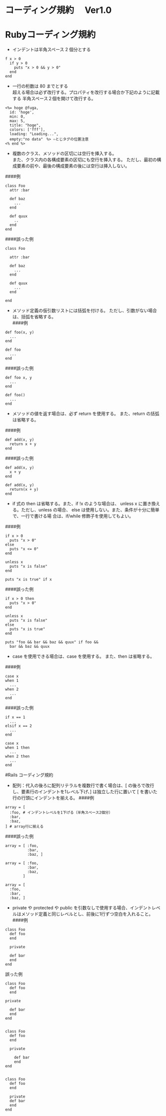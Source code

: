 # コーディング規約　 Ver1.0
# Rubyコーディング規約
- インデントは半角スペース 2 個分とする

```
f x > 0
  if y > 0
    puts "x > 0 && y > 0"
  end
end
```

- 一行の桁数は 80 までとする<br>
超える場合は必ず改行する。プロパティを改行する場合か下記のように記載する
半角スペース２個を開けて改行する。

```
<%= hoge @fuga,
  id: 'hoge',
  min: 0,
  max: 5,
  title: "hoge",
  colors: ['fff'],
  loading: "Loading...",
  empty:"no data"　%> ⇦とじタグの位置注意
<% end %>
```

- 複数のクラス、メソッドの区切には空行を挿入する。<br>また、クラス内の各構成要素の区切にも空行を挿入する。 ただし、最初の構成要素の前や、最後の構成要素の後には空行は挿入しない。

####例

```
class Foo
  attr :bar

  def baz
    ...
  end

  def quux
    ..
  end
end
```

####誤った例

```
class Foo

  attr :bar

  def baz
    ...
  end

  def quux
    ...
  end

end
```

- メソッド定義の仮引数リストには括弧を付ける。 ただし、引数がない場合は、括弧を省略する。<br>
####例

```
def foo(x, y)
  ...
end

def foo
  ...
end
```

####誤った例

```
def foo x, y
  ...
end

def foo()
  ...
end
```

- メソッドの値を返す場合は、必ず return を使用する。 また、return の括弧は省略する。

####例

```
def add(x, y)
  return x + y
end
```

####誤った例

```
def add(x, y)
  x + y
end

def add(x, y)
  return(x + y)
end
```

- if 式の then は省略する。また、if !x のような場合は、 unless x に置き換える。ただし、unless の場合、 else は使用しない。また、条件が十分に簡単で、一行で書ける場 合は、if/while 修飾子を使用してもよい。

####例

```
if x > 0
  puts "x > 0"
else
  puts "x <= 0"
end

unless x
  puts "x is false"
end

puts "x is true" if x
```

####誤った例

```
if x > 0 then
  puts "x > 0"
end

unless x
  puts "x is false"
else
  puts "x is true"
end

puts "foo && bar && baz && quux" if foo &&
  bar && baz && quux
```

- case を使用できる場合は、case を使用する。 また、then は省略する。

####例

```
case x
when 1
  ...
when 2
  ...
end
```

####誤った例

```
if x == 1
  ...
elsif x == 2
  ...
end

case x
when 1 then
  ...
when 2 then
  ...
end
```

#Rails コーディング規約

- 配列：代入の後ろに配列リテラルを複数行で書く場合は、[ の後ろで改行し、要素行のインデントを1レベル下げ、] は独立した行に置いて [ を書いた行の行頭にインデントを揃える。
####例
```
array = [
  :foo, # インデントレベルを1下げる（半角スペース2個分）
  :bar,
  :baz,
] # array行に揃える
```

####誤った例

```
array = [ :foo,
          :bar,
          :baz, ]

array = [ :foo,
          :bar,
          :baz,
        ]

array = [
  :foo,
  :bar,
  :baz, ]
```


- private や protected や public を引数なしで使用する場合、インデントレベルはメソッド定義と同じレベルとし、前後に1行ずつ空白を入れること。
####例

```
class Foo
  def foo
  end

  private

  def bar
  end
end
```

誤った例

```
class Foo
  def foo
  end

private

  def bar
  end
end


class Foo
  def foo
  end

  private

    def bar
    end
end


class Foo
  def foo
  end

  private
  def bar
  end
end
```
